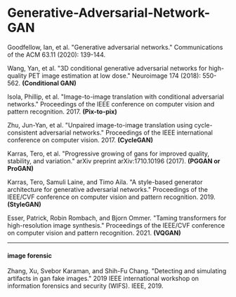 # Generative-Adversarial-Network-GAN

Goodfellow, Ian, et al. "Generative adversarial networks." Communications of the ACM 63.11 (2020): 139-144.

Wang, Yan, et al. "3D conditional generative adversarial networks for high-quality PET image estimation at low dose." Neuroimage 174 (2018): 550-562. **(Conditional GAN)**

Isola, Phillip, et al. "Image-to-image translation with conditional adversarial networks." Proceedings of the IEEE conference on computer vision and pattern recognition. 2017. **(Pix-to-pix)**

Zhu, Jun-Yan, et al. "Unpaired image-to-image translation using cycle-consistent adversarial networks." Proceedings of the IEEE international conference on computer vision. 2017. **(CycleGAN)**

Karras, Tero, et al. "Progressive growing of gans for improved quality, stability, and variation." arXiv preprint arXiv:1710.10196 (2017). **(PGGAN or ProGAN)**

Karras, Tero, Samuli Laine, and Timo Aila. "A style-based generator architecture for generative adversarial networks." Proceedings of the IEEE/CVF conference on computer vision and pattern recognition. 2019. **(StyleGAN)**

Esser, Patrick, Robin Rombach, and Bjorn Ommer. "Taming transformers for high-resolution image synthesis." Proceedings of the IEEE/CVF conference on computer vision and pattern recognition. 2021. **(VQGAN)**

-----
#### image forensic

Zhang, Xu, Svebor Karaman, and Shih-Fu Chang. "Detecting and simulating artifacts in gan fake images." 2019 IEEE international workshop on information forensics and security (WIFS). IEEE, 2019.
